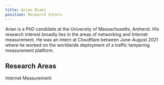```yaml
---
title: Arian Niaki
position: Research Intern
---
```

Arian is a PhD candidate at the University of Massachusetts, Amherst. His research interest broadly lies in the areas of networking and Internet measurement. He was an intern at Cloudflare between June-August 2021 where he worked on the worldwide deployment of a traffic tampering measurement platform.

## Research Areas 
Internet Measurement

